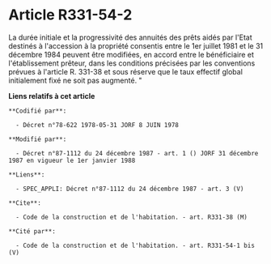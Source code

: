 # Article R331-54-2

La durée initiale et la progressivité des annuités des prêts aidés par l'Etat destinés à l'accession à la propriété consentis
entre le 1er juillet 1981 et le 31 décembre 1984 peuvent être modifiées, en accord entre le bénéficiaire et l'établissement
prêteur, dans les conditions précisées par les conventions prévues à l'article R. 331-38 et sous réserve que le taux effectif
global initialement fixé ne soit pas augmenté. "

**Liens relatifs à cet article**

	**Codifié par**:

	  - Décret n°78-622 1978-05-31 JORF 8 JUIN 1978

	**Modifié par**:

	  - Décret n°87-1112 du 24 décembre 1987 - art. 1 () JORF 31 décembre 1987 en vigueur le 1er janvier 1988

	**Liens**:

	  - SPEC_APPLI: Décret n°87-1112 du 24 décembre 1987 - art. 3 (V)

	**Cite**:

	  - Code de la construction et de l'habitation. - art. R331-38 (M)

	**Cité par**:

	  - Code de la construction et de l'habitation. - art. R331-54-1 bis (V)
